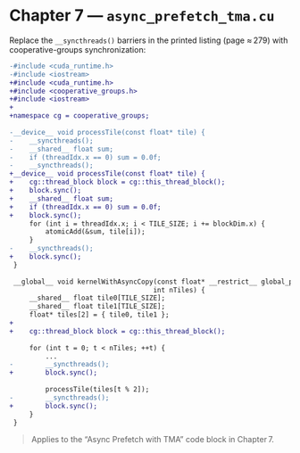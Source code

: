 # Chapter 7 — `async_prefetch_tma.cu`

Replace the `__syncthreads()` barriers in the printed listing (page ≈ 279) with cooperative-groups synchronization:

```diff
-#include <cuda_runtime.h>
-#include <iostream>
+#include <cuda_runtime.h>
+#include <cooperative_groups.h>
+#include <iostream>
+
+namespace cg = cooperative_groups;
 
-__device__ void processTile(const float* tile) {
-    __syncthreads();
-    __shared__ float sum;
-    if (threadIdx.x == 0) sum = 0.0f;
-    __syncthreads();
+__device__ void processTile(const float* tile) {
+    cg::thread_block block = cg::this_thread_block();
+    block.sync();
+    __shared__ float sum;
+    if (threadIdx.x == 0) sum = 0.0f;
+    block.sync();
     for (int i = threadIdx.x; i < TILE_SIZE; i += blockDim.x) {
         atomicAdd(&sum, tile[i]);
     }
-    __syncthreads();
+    block.sync();
 }
 
 __global__ void kernelWithAsyncCopy(const float* __restrict__ global_ptr,
                                    int nTiles) {
     __shared__ float tile0[TILE_SIZE];
     __shared__ float tile1[TILE_SIZE];
     float* tiles[2] = { tile0, tile1 };
+
+    cg::thread_block block = cg::this_thread_block();
 
     for (int t = 0; t < nTiles; ++t) {
         ...
-        __syncthreads();
+        block.sync();
 
         processTile(tiles[t % 2]);
-        __syncthreads();
+        block.sync();
     }
 }
```

> Applies to the “Async Prefetch with TMA” code block in Chapter 7.
